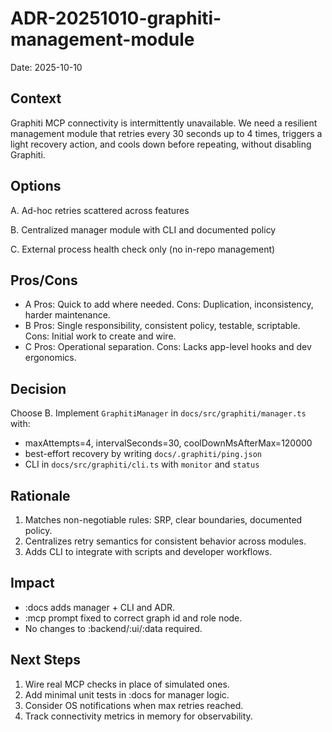 # ADR-20251010-graphiti-management-module

Date: 2025-10-10

## Context

Graphiti MCP connectivity is intermittently unavailable. We need a resilient management module that retries every 30 seconds up to 4 times, triggers a light recovery action, and cools down before repeating, without disabling Graphiti.

## Options

A. Ad-hoc retries scattered across features

B. Centralized manager module with CLI and documented policy

C. External process health check only (no in-repo management)

## Pros/Cons

- A Pros: Quick to add where needed. Cons: Duplication, inconsistency, harder maintenance.
- B Pros: Single responsibility, consistent policy, testable, scriptable. Cons: Initial work to create and wire.
- C Pros: Operational separation. Cons: Lacks app-level hooks and dev ergonomics.

## Decision

Choose B. Implement `GraphitiManager` in `docs/src/graphiti/manager.ts` with:
- maxAttempts=4, intervalSeconds=30, coolDownMsAfterMax=120000
- best-effort recovery by writing `docs/.graphiti/ping.json`
- CLI in `docs/src/graphiti/cli.ts` with `monitor` and `status`

## Rationale

1. Matches non-negotiable rules: SRP, clear boundaries, documented policy.
2. Centralizes retry semantics for consistent behavior across modules.
3. Adds CLI to integrate with scripts and developer workflows.

## Impact

- :docs adds manager + CLI and ADR.
- :mcp prompt fixed to correct graph id and role node.
- No changes to :backend/:ui/:data required.

## Next Steps

1. Wire real MCP checks in place of simulated ones.
2. Add minimal unit tests in :docs for manager logic.
3. Consider OS notifications when max retries reached.
4. Track connectivity metrics in memory for observability.


